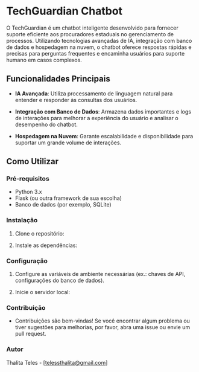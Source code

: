 # TechGuardian Chatbot

O TechGuardian é um chatbot inteligente desenvolvido para fornecer suporte eficiente aos procuradores estaduais no gerenciamento de processos. Utilizando tecnologias avançadas de IA, integração com banco de dados e hospedagem na nuvem, o chatbot oferece respostas rápidas e precisas para perguntas frequentes e encaminha usuários para suporte humano em casos complexos.

## Funcionalidades Principais

- **IA Avançada**: Utiliza processamento de linguagem natural para entender e responder às consultas dos usuários.
  
- **Integração com Banco de Dados**: Armazena dados importantes e logs de interações para melhorar a experiência do usuário e analisar o desempenho do chatbot.
  
- **Hospedagem na Nuvem**: Garante escalabilidade e disponibilidade para suportar um grande volume de interações.

## Como Utilizar

### Pré-requisitos

- Python 3.x
- Flask (ou outra framework de sua escolha)
- Banco de dados (por exemplo, SQLite)

### Instalação

1. Clone o repositório:


2. Instale as dependências:


### Configuração

1. Configure as variáveis de ambiente necessárias (ex.: chaves de API, configurações do banco de dados).

2. Inicie o servidor local:


### Contribuição

- Contribuições são bem-vindas! Se você encontrar algum problema ou tiver sugestões para melhorias, por favor, abra uma issue ou envie um pull request.

### Autor

Thalita Teles - [telessthalita@gmail.com]

